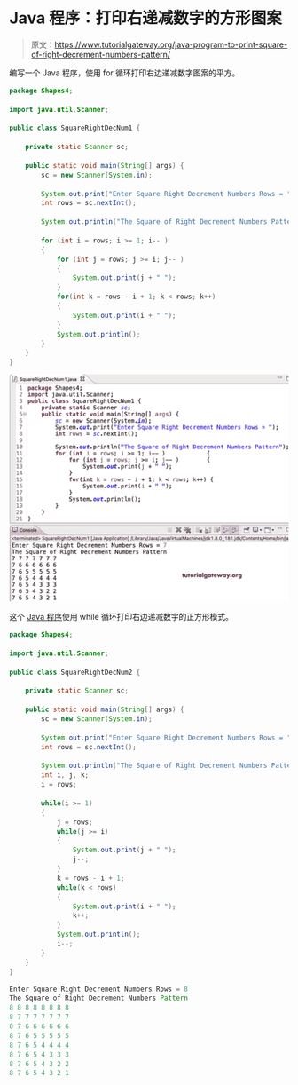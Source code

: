 # Java 程序：打印右递减数字的方形图案

> 原文：<https://www.tutorialgateway.org/java-program-to-print-square-of-right-decrement-numbers-pattern/>

编写一个 Java 程序，使用 for 循环打印右边递减数字图案的平方。

```java
package Shapes4;

import java.util.Scanner;

public class SquareRightDecNum1 {

	private static Scanner sc;

	public static void main(String[] args) {
		sc = new Scanner(System.in);

		System.out.print("Enter Square Right Decrement Numbers Rows = ");
		int rows = sc.nextInt();

		System.out.println("The Square of Right Decrement Numbers Pattern");

		for (int i = rows; i >= 1; i-- ) 
		{
			for (int j = rows; j >= i; j-- ) 
			{
				System.out.print(j + " ");
			}
			for(int k = rows - i + 1; k < rows; k++) 
			{
				System.out.print(i + " ");
			}
			System.out.println();
		}
	}
}
```

![Java Program to Print Square of Right Decrement Numbers Pattern](img/a87bb6b0d7a4bd0b03d27e00033c44f3.png)

这个 [Java 程序](https://www.tutorialgateway.org/learn-java-programs/)使用 while 循环打印右边递减数字的正方形模式。

```java
package Shapes4;

import java.util.Scanner;

public class SquareRightDecNum2 {

	private static Scanner sc;

	public static void main(String[] args) {
		sc = new Scanner(System.in);

		System.out.print("Enter Square Right Decrement Numbers Rows = ");
		int rows = sc.nextInt();

		System.out.println("The Square of Right Decrement Numbers Pattern");
		int i, j, k;
		i = rows; 

		while(i >= 1) 
		{
			j = rows; 
			while(j >= i) 
			{
				System.out.print(j + " ");
				j--;
			}
			k = rows - i + 1; 
			while(k < rows) 
			{
				System.out.print(i + " ");
				k++;
			}
			System.out.println();
			i--;
		}
	}
}
```

```java
Enter Square Right Decrement Numbers Rows = 8
The Square of Right Decrement Numbers Pattern
8 8 8 8 8 8 8 8 
8 7 7 7 7 7 7 7 
8 7 6 6 6 6 6 6 
8 7 6 5 5 5 5 5 
8 7 6 5 4 4 4 4 
8 7 6 5 4 3 3 3 
8 7 6 5 4 3 2 2 
8 7 6 5 4 3 2 1 
```